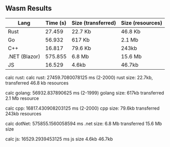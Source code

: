 ## Wasm Results

| Lang | Time (s) | Size (transferred) | Size (resources) |
| ---- | ---- | ------------------ | ------------- |
| Rust | 27.459 | 22.7 Kb | 46.8 Kb |
| Go | 56.932 | 617 Kb | 2.1 Mb |
| C++ | 16.817 | 79.6 Kb | 243kb |
| .NET (Blazor) | 575.855 | 6.8 Mb | 15.6 Mb |
| JS | 16.529 | 4.6kb | 46.7kb |

calc rust: calc rust: 27459.7080078125 ms (2-2000)
rust size: 22.7kb, transferred 46.8 kb resources

calc golang: 56932.837890625 ms (2-1999)
golang size: 617kb transferred 2.1 Mb resource

calc cpp: 16817.430908203125 ms (2-2000)
cpp size: 79.6kb transferred 243kb resources

calc dotNet: 575855.1560058594 ms
.net size: 6.8 Mb transferred 15.6 Mb size

calc js: 16529.2939453125 ms
js size 4.6kb 46.7kb 